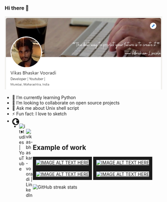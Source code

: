 ### Hi there 👋

![Developer | YouTuber](https://github.com/codeholic24/codeholic24/blob/main/Banner.PNG)

- 🌱 I’m currently learning Python  
- 👯 I’m looking to collaborate on open source projects  
- 💬 Ask me about Unix shell script  
- ⚡ Fun fact: I love to sketch 
- [<img align="left" alt="shayaaz.weebly.com" width="22px" src="https://raw.githubusercontent.com/iconic/open-iconic/master/svg/globe.svg" />][website]
- [<img align="left" alt="itstudies | YouTube" width="22px" src="https://cdn.jsdelivr.net/npm/simple-icons@v3/icons/youtube.svg" />][youtube]
- [<img align="left" alt="vikas-bhaskar-vooradi | LinkedIn" width="22px" src="https://cdn.jsdelivr.net/npm/simple-icons@v3/icons/linkedin.svg" />][linkedin]

## Example of work 

<a href="https://www.youtube.com/watch?v=u-vEzFgQJhY&t=169s
" target="_blank"><img src="http://img.youtube.com/vi/u-vEzFgQJhY/mqdefault.jpg" 
alt="IMAGE ALT TEXT HERE" width="240" height="180" border="10" /></a> <a href="https://youtu.be/h5VgOU8JPlk?list=PLBFjBwVDBdyDdZKY6Mi4GnPbUrno3gACQ
" target="_blank"><img src="http://img.youtube.com/vi/h5VgOU8JPlk/mqdefault.jpg" 
alt="IMAGE ALT TEXT HERE" width="240" height="180" border="10" /></a> <a href="https://www.youtube.com/watch?v=SG8RmJzPDvI&list=PLBFjBwVDBdyBROdXQdk8BhWw3WUIJLAVX
" target="_blank"><img src="http://img.youtube.com/vi/SG8RmJzPDvI/mqdefault.jpg" 
alt="IMAGE ALT TEXT HERE" width="240" height="180" border="10" /></a> <a href="https://youtu.be/_fvNx7LghRY?list=PLBFjBwVDBdyApz9lKlHpHIHJCeRewlnUY
" target="_blank"><img src="http://img.youtube.com/vi/_fvNx7LghRY/mqdefault.jpg" 
alt="IMAGE ALT TEXT HERE" width="240" height="180" border="10" /></a>

 
![GitHub streak stats](https://github-readme-streak-stats.herokuapp.com/?user=codeholic24)  

[website]: http://shayaaz.weebly.com
[youtube]: https://www.youtube.com/channel/UC3o5ofZCvRvBGAW6NYmMjRQ
[linkedin]: https://www.linkedin.com/in/vikas-bhaskar-vooradi/

